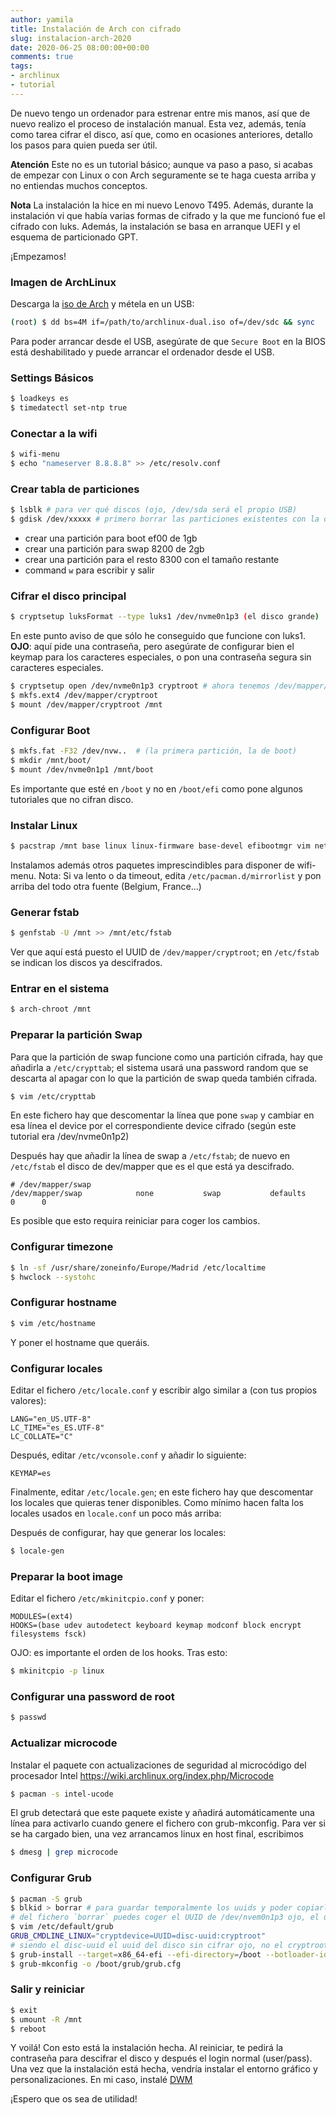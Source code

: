 ```yaml
---
author: yamila
title: Instalación de Arch con cifrado
slug: instalacion-arch-2020
date: 2020-06-25 08:00:00+00:00
comments: true
tags:
- archlinux
- tutorial
---
```


De nuevo tengo un ordenador para estrenar entre mis manos, así que de nuevo realizo el proceso de instalación manual. Esta vez, además, tenía como tarea cifrar el disco, así que, como en ocasiones anteriores, detallo los pasos para quien pueda ser útil.

<!--more-->

**Atención** Este no es un tutorial básico; aunque va paso a paso, si acabas de empezar con Linux o con Arch seguramente se te haga cuesta arriba y no entiendas muchos conceptos.

**Nota** La instalación la hice en mi nuevo Lenovo T495. Además, durante la instalación vi que había varias formas de cifrado y la que me funcionó fue el cifrado con luks. Además, la instalación se basa en arranque UEFI y el esquema de particionado GPT.

¡Empezamos!

### Imagen de ArchLinux
Descarga la [iso de Arch](https://www.archlinux.org/download/) y métela en un USB:
```sh
(root) $ dd bs=4M if=/path/to/archlinux-dual.iso of=/dev/sdc && sync
```
Para poder arrancar desde el USB, asegúrate de que `Secure Boot` en la BIOS está deshabilitado y puede arrancar el ordenador desde el USB.

### Settings Básicos
```sh
$ loadkeys es
$ timedatectl set-ntp true
```

### Conectar a la wifi
```sh
$ wifi-menu
$ echo "nameserver 8.8.8.8" >> /etc/resolv.conf
```

### Crear tabla de particiones
```sh
$ lsblk # para ver qué discos (ojo, /dev/sda será el propio USB)
$ gdisk /dev/xxxxx # primero borrar las particiones existentes con la opción `o`
```
- crear una partición para boot ef00 de 1gb
- crear una partición para swap 8200 de 2gb
- crear una partición para el resto 8300 con el tamaño restante
- command `w` para escribir y salir

### Cifrar el disco principal
```sh
$ cryptsetup luksFormat --type luks1 /dev/nvme0n1p3 (el disco grande)
```
En este punto aviso de que sólo he conseguido que funcione con luks1.
**OJO**: aquí pide una contraseña, pero asegúrate de configurar bien el keymap para los caracteres especiales, o pon una contraseña segura sin caracteres especiales.
```sh
$ cryptsetup open /dev/nvme0n1p3 cryptroot # ahora tenemos /dev/mapper/cryptroot
$ mkfs.ext4 /dev/mapper/cryptroot
$ mount /dev/mapper/cryptroot /mnt
```

### Configurar Boot
```sh
$ mkfs.fat -F32 /dev/nvw..  # (la primera partición, la de boot)
$ mkdir /mnt/boot/
$ mount /dev/nvme0n1p1 /mnt/boot
```
Es importante que esté en `/boot` y no en `/boot/efi` como pone algunos tutoriales que no cifran disco.

### Instalar Linux
```sh
$ pacstrap /mnt base linux linux-firmware base-devel efibootmgr vim netctl dialog wpa_supplicant dhcpcd
```
Instalamos además otros paquetes imprescindibles para disponer de wifi-menu.
Nota: Si va lento o da timeout, edita `/etc/pacman.d/mirrorlist` y pon arriba del todo otra fuente (Belgium, France...)

### Generar fstab
```sh
$ genfstab -U /mnt >> /mnt/etc/fstab
```
Ver que aquí está puesto el UUID de `/dev/mapper/cryptroot`; en `/etc/fstab` se indican los discos ya descifrados.

### Entrar en el sistema
```sh
$ arch-chroot /mnt
```

### Preparar la partición Swap
Para que la partición de swap funcione como una partición cifrada, hay que añadirla a `/etc/crypttab`; el sistema usará una password random que se descarta al apagar con lo que la partición de swap queda también cifrada.
```sh
$ vim /etc/crypttab
```
En este fichero hay que descomentar la línea que pone `swap` y cambiar en esa línea el device por el correspondiente device cifrado
(según este tutorial era /dev/nvme0n1p2)

Después hay que añadir la línea de swap a `/etc/fstab`; de nuevo en `/etc/fstab` el disco de dev/mapper que es el que está ya descifrado.
```
# /dev/mapper/swap
/dev/mapper/swap            none           swap           defaults      0      0
```
Es posible que esto requira reiniciar para coger los cambios.

### Configurar timezone
```sh
$ ln -sf /usr/share/zoneinfo/Europe/Madrid /etc/localtime
$ hwclock --systohc
```

### Configurar hostname
```sh
$ vim /etc/hostname
```
Y poner el hostname que queráis.

### Configurar locales
Editar el fichero `/etc/locale.conf` y escribir algo similar a (con tus propios valores):
```
LANG="en_US.UTF-8"
LC_TIME="es_ES.UTF-8"
LC_COLLATE="C"
```

Después, editar `/etc/vconsole.conf` y añadir lo siguiente:
```
KEYMAP=es
```

Finalmente, editar `/etc/locale.gen`; en este fichero hay que descomentar los locales que quieras tener disponibles. Como mínimo hacen falta los locales usados en `locale.conf` un poco más arriba:

Después de configurar, hay que generar los locales:
```sh
$ locale-gen
```

### Preparar la boot image
Editar el fichero `/etc/mkinitcpio.conf` y poner:
```
MODULES=(ext4)
HOOKS=(base udev autodetect keyboard keymap modconf block encrypt filesystems fsck)
```

OJO: es importante el orden de los hooks. Tras esto:
```sh
$ mkinitcpio -p linux
```

### Configurar una password de root
```sh
$ passwd
```

### Actualizar microcode
Instalar el paquete con actualizaciones de seguridad al microcódigo del procesador Intel
https://wiki.archlinux.org/index.php/Microcode
```sh
$ pacman -s intel-ucode
```

El grub detectará que este paquete existe y añadirá automáticamente una línea para activarlo cuando genere el fichero con grub-mkconfig. Para ver si se ha cargado bien, una vez arrancamos linux en host final, escribimos
```sh
$ dmesg | grep microcode
```

### Configurar Grub
```sh
$ pacman -S grub
$ blkid > borrar # para guardar temporalmente los uuids y poder copiarlo después
# del fichero `borrar` puedes coger el UUID de /dev/nvem0n1p3 ojo, el uuid y no el ptuuid
$ vim /etc/default/grub
GRUB_CMDLINE_LINUX="cryptdevice=UUID=disc-uuid:cryptroot"
# siendo el disc-uuid el uuid del disco sin cifrar ojo, no el cryptroot. Guardar y:
$ grub-install --target=x86_64-efi --efi-directory=/boot --botloader-id=GRUB --recheck
$ grub-mkconfig -o /boot/grub/grub.cfg
```

### Salir y reiniciar
```sh
$ exit
$ umount -R /mnt
$ reboot
```

Y voilá! Con esto está la instalación hecha. Al reiniciar, te pedirá la contraseña para descifrar el disco y después el login normal (user/pass). Una vez que la instalación está hecha, vendría instalar el entorno gráfico y personalizaciones. En mi caso, instalé [DWM](https://dwm.suckless.org/)

¡Espero que os sea de utilidad!
